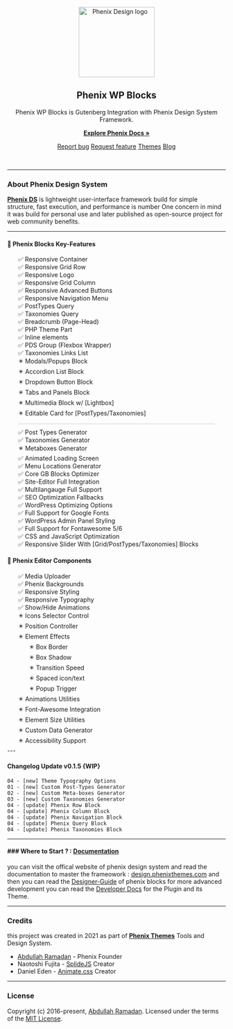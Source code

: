 <p align="center">
    <a href="https://design.phenixthemes.com">
        <img src="https://phenixthemes.com/pds-docs/wp-content/uploads/sites/2/2022/09/phenix-design-icon.svg"
            alt="Phenix Design logo" width="175" height="162">
    </a>
</p>

<h2 align="center">Phenix WP Blocks</h2>

<p align="center">Phenix WP Blocks is Gutenberg Integration with Phenix Design System Framework.</p>
<p align="center">
    <a href="https://design.phenixthemes.com/wp-docs"><strong>Explore Phenix Docs »</strong></a>
</p>
<p align="center">
    <a href="https://github.com/EngCode/phenix-blocks/issues/new?assignees=-&labels=bug&template=bug_report.yml">Report
        bug</a>
    <a
        href="https://github.com/EngCode/phenix-blocks/issues/new?assignees=&labels=feature&template=feature_request.yml">Request
        feature</a>
    <a href="https://phenixthemes.com/">Themes</a>
    <a href="https://design.phenixthemes.com/blog">Blog</a>
</p>

<p align="center">
    <img src="https://img.shields.io/badge/build-v0.1-blue.svg" alt="" />
    <img src="https://img.shields.io/github/languages/code-size/EngCode/phenix-blocks.svg" alt="" />
    <img src="https://img.shields.io/github/repo-size/EngCode/phenix-blocks.svg" alt="" />
    <img src="https://img.shields.io/github/issues/EngCode/phenix-blocks.svg" alt="" />
    <img src="https://img.shields.io/badge/wordpress-v5.9-blue.svg" alt="" />
    <img src="https://img.shields.io/badge/php->%3D7.4.1-blue.svg" alt="" />
</p>
</div>

---

### About Phenix Design System

**[Phenix DS](https://design.phenixthemes.com "About Phenix")** is lightweight user-interface framework build for simple
structure, fast execution, and performance is number One concern in mind it was build for personal use and later
published as open-source project for web community benefits.

---

#### 🚀 Phenix Blocks Key-Features
<ul style="list-style:none;padding:0;margin:0 25px;">
    <li>✅ Responsive Container</li>
    <li>✅ Responsive Grid Row</li>
    <li>✅ Responsive Logo</li>
    <li>✅ Responsive Grid Column</li>
    <li>✅ Responsive Advanced Buttons</li>
    <li>✅ Responsive Navigation Menu</li>
    <li>✅ PostTypes Query</li>
    <li>✅ Taxonomies Query</li>
    <li>✅ Breadcrumb (Page-Head)</li>
    <li>✅ PHP Theme Part</li>
    <li>✅ Inline elements</li>
    <li>✅ PDS Group (Flexbox Wrapper)</li>
    <li>✅ Taxonomies Links List</li>
    <li>✴️ Modals/Popups Block</li>
    <li>✴️ Accordion List Block</li>
    <li>✴️ Dropdown Button Block</li>
    <li>✴️ Tabs and Panels Block</li>
    <li>✴️ Multimedia Block w/ [Lightbox]</li>
    <li>✴️ Editable Card for [PostTypes/Taxonomies] </li>
    <li style="height:1px;background-color: #CCC; margin: 10px 0;"></li>
    <li>✅ Post Types Generator</li>
    <li>✅ Taxonomies Generator</li>
    <li>✴️ Metaboxes Generator</li>
    <li>✅ Animated Loading Screen</li>
    <li>✅ Menu Locations Generator</li>
    <li>✅ Core GB Blocks Optimizer</li>
    <li>✅ Site-Editor Full Integration</li>
    <li>✅ Multilangauge Full Support</li>
    <li>✅ SEO Optimization Fallbacks</li>
    <li>✅ WordPress Optimizing Options</li>
    <li>✅ Full Support for Google Fonts</li>
    <li>✅ WordPress Admin Panel Styling</li>
    <li>✅ Full Support for Fontawesome 5/6</li>
    <li>✅ CSS and JavaScript Optimization</li>
    <li>✅ Responsive Slider With [Grid/PostTypes/Taxonomies] Blocks</li>
</ul>


#### 🚀 Phenix Editor Components
<ul style="list-style:none;padding:0;margin:0 25px;">
    <li>✅ Media Uploader</li>
    <li>✅ Phenix Backgrounds</li>
    <li>✅ Responsive Styling</li>
    <li>✅ Responsive Typography</li>
    <li>✅ Show/Hide Animations</li>
    <li>✴️ Icons Selector Control</li>
    <li>✴️ Position Controller</li>
    <li>✴️ Element Effects
        <ul style="list-style:none;padding:0;margin:0 25px;">
            <li>✴️ Box Border</li>
            <li>✴️ Box Shadow</li>
            <li>✴️ Transition Speed</li>
            <li>✴️ Spaced icon/text</li>
            <li>✴️ Popup Trigger</li>
        </ul>
    </li>
    <li>✴️ Animations Utilities</li>
    <li>✴️ Font-Awesome Integration</li>
    <li>✴️ Element Size Utilities</li>
    <li>✴️ Custom Data Generator</li>
    <li>✴️ Accessibility Support</li>
</ul>
---

#### Changelog Update v0.1.5 {WIP}

```
04 - [new] Theme Typography Options
01 - [new] Custom Post-Types Generator
02 - [new] Custom Meta-boxes Generator
03 - [new] Custom Taxonomies Generator
04 - [update] Phenix Row Block
04 - [update] Phenix Column Block
04 - [update] Phenix Navigation Block
04 - [update] Phenix Query Block
04 - [update] Phenix Taxonomies Block
```

-----------------------

#### ### Where to Start ? : [Documentation](https://design.phenixthemes.com/wp-docs)

you can visit the offical website of phenix design system and read the documentation to master the frameowork :
[design.phenixthemes.com](https://design.phenixthemes.com) and then you can read the
[Designer-Guide](https://design.phenixthemes.com/wp-docs/designer) of phenix blocks for more advanced development you
can read the [Developer Docs](https://design.phenixthemes.com/wp-docs/developer) for the Plugin and its Theme.

---

### Credits

this project was created in 2021 as part of **[Phenix Themes](https://phenixthemes.com/ "https://phenixthemes.com")**
Tools and Design System.

- [Abdullah Ramadan](https://www.facebook.com/Eng.AbdallahPS) - Phenix Founder
- Naotoshi Fujita - [SplideJS]([](https://github.com/Splidejs/splide)) Creator
- Daniel Eden - [Animate.css](https://animate.style/) Creator

--------------------

### License

Copyright (c) 2016-present, [Abdullah Ramadan](https://www.facebook.com/Eng.AbdallahPS). Licensed under the terms of the
[MIT License](https://opensource.org/licenses/MIT).
